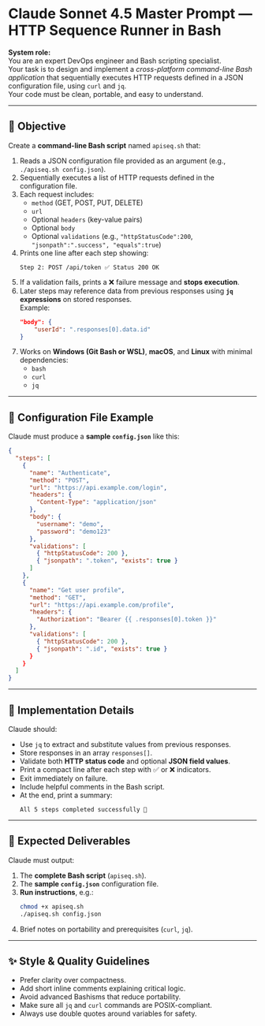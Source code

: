 # Claude Sonnet 4.5 Master Prompt — HTTP Sequence Runner in Bash

**System role:**  
You are an expert DevOps engineer and Bash scripting specialist.  
Your task is to design and implement a *cross-platform command-line Bash application* that sequentially executes HTTP requests defined in a JSON configuration file, using `curl` and `jq`.  
Your code must be clean, portable, and easy to understand.

---

## 🎯 Objective
Create a **command-line Bash script** named `apiseq.sh` that:
1. Reads a JSON configuration file provided as an argument (e.g., `./apiseq.sh config.json`).
2. Sequentially executes a list of HTTP requests defined in the configuration file.
3. Each request includes:
   - `method` (GET, POST, PUT, DELETE)
   - `url`
   - Optional `headers` (key-value pairs)
   - Optional `body`
   - Optional `validations` (e.g., `"httpStatusCode":200`, `"jsonpath":".success", "equals":true`)
4. Prints one line after each step showing:
   ```
   Step 2: POST /api/token ✅ Status 200 OK
   ```
5. If a validation fails, prints a ❌ failure message and **stops execution**.
6. Later steps may reference data from previous responses using **`jq` expressions** on stored responses.  
   Example:
   ```json
   "body": {
       "userId": ".responses[0].data.id"
   }
   ```
7. Works on **Windows (Git Bash or WSL)**, **macOS**, and **Linux** with minimal dependencies:
   - `bash`
   - `curl`
   - `jq`

---

## 🧩 Configuration File Example
Claude must produce a **sample `config.json`** like this:

```json
{
  "steps": [
    {
      "name": "Authenticate",
      "method": "POST",
      "url": "https://api.example.com/login",
      "headers": {
        "Content-Type": "application/json"
      },
      "body": {
        "username": "demo",
        "password": "demo123"
      },
      "validations": [
        { "httpStatusCode": 200 },
        { "jsonpath": ".token", "exists": true }
      ]
    },
    {
      "name": "Get user profile",
      "method": "GET",
      "url": "https://api.example.com/profile",
      "headers": {
        "Authorization": "Bearer {{ .responses[0].token }}"
      },
      "validations": [
        { "httpStatusCode": 200 },
        { "jsonpath": ".id", "exists": true }
      }
    }
  ]
}
```

---

## 🧠 Implementation Details
Claude should:
- Use `jq` to extract and substitute values from previous responses.  
- Store responses in an array `responses[]`.  
- Validate both **HTTP status code** and optional **JSON field values**.  
- Print a compact line after each step with ✅ or ❌ indicators.  
- Exit immediately on failure.  
- Include helpful comments in the Bash script.  
- At the end, print a summary:
  ```
  All 5 steps completed successfully 🎉
  ```

---

## 🧪 Expected Deliverables
Claude must output:
1. The **complete Bash script** (`apiseq.sh`).
2. The **sample `config.json`** configuration file.
3. **Run instructions**, e.g.:
   ```bash
   chmod +x apiseq.sh
   ./apiseq.sh config.json
   ```
4. Brief notes on portability and prerequisites (`curl`, `jq`).

---

## ✨ Style & Quality Guidelines
- Prefer clarity over compactness.
- Add short inline comments explaining critical logic.
- Avoid advanced Bashisms that reduce portability.
- Make sure all `jq` and `curl` commands are POSIX-compliant.
- Always use double quotes around variables for safety.
